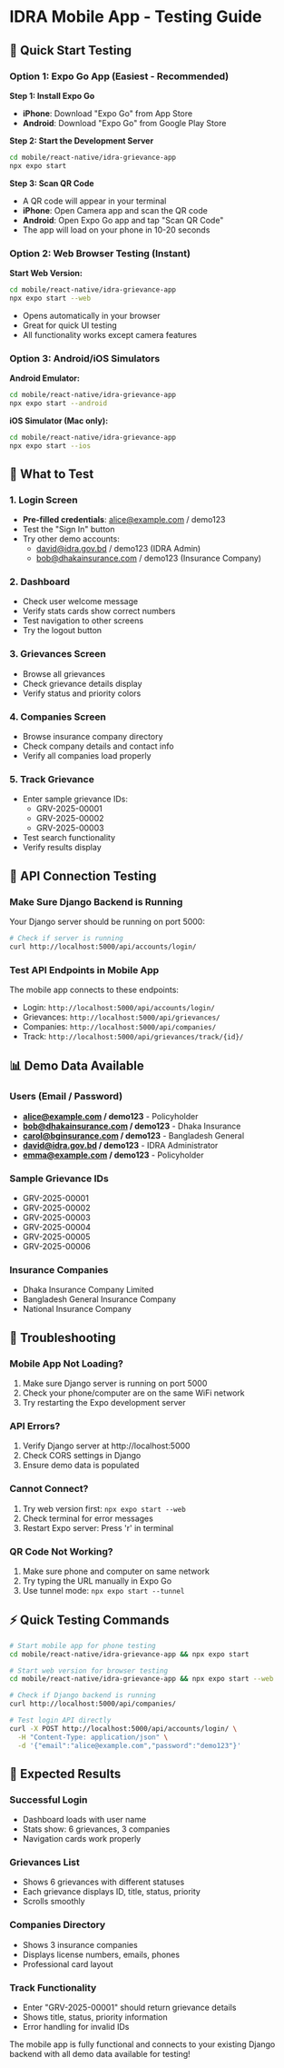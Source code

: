 # IDRA Mobile App - Testing Guide

## 🚀 Quick Start Testing

### Option 1: Expo Go App (Easiest - Recommended)

**Step 1: Install Expo Go**
- **iPhone**: Download "Expo Go" from App Store
- **Android**: Download "Expo Go" from Google Play Store

**Step 2: Start the Development Server**
```bash
cd mobile/react-native/idra-grievance-app
npx expo start
```

**Step 3: Scan QR Code**
- A QR code will appear in your terminal
- **iPhone**: Open Camera app and scan the QR code
- **Android**: Open Expo Go app and tap "Scan QR Code"
- The app will load on your phone in 10-20 seconds

### Option 2: Web Browser Testing (Instant)

**Start Web Version:**
```bash
cd mobile/react-native/idra-grievance-app
npx expo start --web
```
- Opens automatically in your browser
- Great for quick UI testing
- All functionality works except camera features

### Option 3: Android/iOS Simulators

**Android Emulator:**
```bash
cd mobile/react-native/idra-grievance-app
npx expo start --android
```

**iOS Simulator (Mac only):**
```bash
cd mobile/react-native/idra-grievance-app
npx expo start --ios
```

## 📱 What to Test

### 1. Login Screen
- **Pre-filled credentials**: alice@example.com / demo123
- Test the "Sign In" button
- Try other demo accounts:
  - david@idra.gov.bd / demo123 (IDRA Admin)
  - bob@dhakainsurance.com / demo123 (Insurance Company)

### 2. Dashboard
- Check user welcome message
- Verify stats cards show correct numbers
- Test navigation to other screens
- Try the logout button

### 3. Grievances Screen
- Browse all grievances
- Check grievance details display
- Verify status and priority colors

### 4. Companies Screen
- Browse insurance company directory
- Check company details and contact info
- Verify all companies load properly

### 5. Track Grievance
- Enter sample grievance IDs:
  - GRV-2025-00001
  - GRV-2025-00002
  - GRV-2025-00003
- Test search functionality
- Verify results display

## 🔗 API Connection Testing

### Make Sure Django Backend is Running
Your Django server should be running on port 5000:
```bash
# Check if server is running
curl http://localhost:5000/api/accounts/login/
```

### Test API Endpoints in Mobile App
The mobile app connects to these endpoints:
- Login: `http://localhost:5000/api/accounts/login/`
- Grievances: `http://localhost:5000/api/grievances/`
- Companies: `http://localhost:5000/api/companies/`
- Track: `http://localhost:5000/api/grievances/track/{id}/`

## 📊 Demo Data Available

### Users (Email / Password)
- **alice@example.com / demo123** - Policyholder
- **bob@dhakainsurance.com / demo123** - Dhaka Insurance
- **carol@bginsurance.com / demo123** - Bangladesh General
- **david@idra.gov.bd / demo123** - IDRA Administrator
- **emma@example.com / demo123** - Policyholder

### Sample Grievance IDs
- GRV-2025-00001
- GRV-2025-00002
- GRV-2025-00003
- GRV-2025-00004
- GRV-2025-00005
- GRV-2025-00006

### Insurance Companies
- Dhaka Insurance Company Limited
- Bangladesh General Insurance Company
- National Insurance Company

## 🐛 Troubleshooting

### Mobile App Not Loading?
1. Make sure Django server is running on port 5000
2. Check your phone/computer are on the same WiFi network
3. Try restarting the Expo development server

### API Errors?
1. Verify Django server at http://localhost:5000
2. Check CORS settings in Django
3. Ensure demo data is populated

### Cannot Connect?
1. Try web version first: `npx expo start --web`
2. Check terminal for error messages
3. Restart Expo server: Press 'r' in terminal

### QR Code Not Working?
1. Make sure phone and computer on same network
2. Try typing the URL manually in Expo Go
3. Use tunnel mode: `npx expo start --tunnel`

## ⚡ Quick Testing Commands

```bash
# Start mobile app for phone testing
cd mobile/react-native/idra-grievance-app && npx expo start

# Start web version for browser testing
cd mobile/react-native/idra-grievance-app && npx expo start --web

# Check if Django backend is running
curl http://localhost:5000/api/companies/

# Test login API directly
curl -X POST http://localhost:5000/api/accounts/login/ \
  -H "Content-Type: application/json" \
  -d '{"email":"alice@example.com","password":"demo123"}'
```

## 📱 Expected Results

### Successful Login
- Dashboard loads with user name
- Stats show: 6 grievances, 3 companies
- Navigation cards work properly

### Grievances List
- Shows 6 grievances with different statuses
- Each grievance displays ID, title, status, priority
- Scrolls smoothly

### Companies Directory
- Shows 3 insurance companies
- Displays license numbers, emails, phones
- Professional card layout

### Track Functionality
- Enter "GRV-2025-00001" should return grievance details
- Shows title, status, priority information
- Error handling for invalid IDs

The mobile app is fully functional and connects to your existing Django backend with all demo data available for testing!